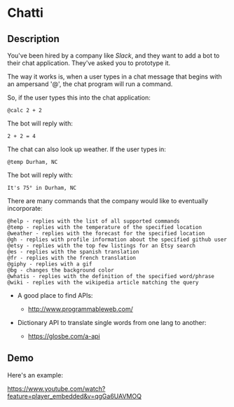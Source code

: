 # Chatti

## Description

You've been hired by a company like *Slack*, and they want to add a bot to
their chat application. They've asked you to prototype it.

The way it works is, when a user types in a chat message that begins with an
ampersand '@', the chat program will run a command.

So, if the user types this into the chat application:

    @calc 2 + 2

The bot will reply with:

    2 + 2 = 4

The chat can also look up weather. If the user types in:

    @temp Durham, NC

The bot will reply with:

    It's 75° in Durham, NC

There are many commands that the company would like to eventually incorporate:

    @help - replies with the list of all supported commands
    @temp - replies with the temperature of the specified location
    @weather - replies with the forecast for the specified location
    @gh - replies with profile information about the specified github user
    @etsy - replies with the top few listings for an Etsy search
    @es - replies with the spanish translation
    @fr - replies with the french translation
    @giphy - replies with a gif
    @bg - changes the background color
    @whatis - replies with the definition of the specified word/phrase
    @wiki - replies with the wikipedia article matching the query


- A good place to find APIs:
  - http://www.programmableweb.com/

- Dictionary API to translate single words from one lang to another:
  - https://glosbe.com/a-api

## Demo

Here's an example:

https://www.youtube.com/watch?feature=player_embedded&v=qgGa6UAVMOQ
